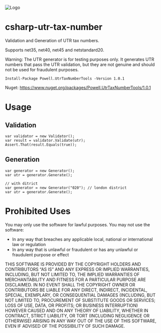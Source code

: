 ![Logo](https://repository-images.githubusercontent.com/167525052/25ad5600-3302-11eb-840d-b877a27c630b)

# csharp-utr-tax-number
Validation and Generation of UTR tax numbers.

Supports net35, net40, net45 and netstandard20.

Warning: The UTR generator is for testing purposes only. It generates UTR numbers that pass the UTR validation,
but they are not genuine and should not be used for fraudulent purposes.

```
Install-Package Powell.UtrTaxNumberTools -Version 1.0.1
```

Nuget: https://www.nuget.org/packages/Powell.UtrTaxNumberTools/1.0.1

# Usage
## Validation
```
var validator = new Validator();
var result = validator.Validate(utr);
Assert.That(result.Equals(true));
```

## Generation
```
var generator = new Generator();
var utr = generator.Generate();

// with ditrict
var generator = new Generator("020"); // london district
var utr = generator.Generate();
```

# Prohibited Uses
You may only use the software for lawful purposes. You may not use the software: 

- In any way that breaches any applicable local, national or international law or regulation
- In any way that is unlawful or fraudulent or has any unlawful or fraudulent purpose or effect

THIS SOFTWARE IS PROVIDED BY THE COPYRIGHT HOLDERS AND CONTRIBUTORS “AS IS” AND ANY EXPRESS OR IMPLIED WARRANTIES, INCLUDING, BUT NOT LIMITED TO, THE IMPLIED WARRANTIES OF MERCHANTABILITY AND FITNESS FOR A PARTICULAR PURPOSE ARE DISCLAIMED. IN NO EVENT SHALL THE COPYRIGHT OWNER OR CONTRIBUTORS BE LIABLE FOR ANY DIRECT, INDIRECT, INCIDENTAL, SPECIAL, EXEMPLARY, OR CONSEQUENTIAL DAMAGES (INCLUDING, BUT NOT LIMITED TO, PROCUREMENT OF SUBSTITUTE GOODS OR SERVICES; LOSS OF USE, DATA, OR PROFITS; OR BUSINESS INTERRUPTION) HOWEVER CAUSED AND ON ANY THEORY OF LIABILITY, WHETHER IN CONTRACT, STRICT LIABILITY, OR TORT (INCLUDING NEGLIGENCE OR OTHERWISE) ARISING IN ANY WAY OUT OF THE USE OF THIS SOFTWARE, EVEN IF ADVISED OF THE POSSIBILITY OF SUCH DAMAGE.
